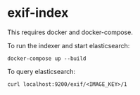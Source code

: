 # exif-index

This requires docker and docker-compose.

To run the indexer and start elasticsearch:

```
docker-compose up --build
```

To query elasticsearch:

```
curl localhost:9200/exif/<IMAGE_KEY>/1
```
